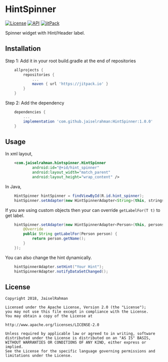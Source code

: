 # HintSpinner

[![License](https://img.shields.io/badge/License-Apache%202.0-blue.svg)](https://opensource.org/licenses/Apache-2.0)
[![API](https://img.shields.io/badge/API-14%2B-brightgreen.svg?style=flat)](https://android-arsenal.com/api?level=14)
[![jitPack](https://jitpack.io/v/jaiselrahman/HintSpinner.svg)](https://jitpack.io/#jaiselrahman/HintSpinner)

Spinner widget with Hint/Header label.

## Installation

Step 1: Add it in your root build.gradle at the end of repositories

```gradle
    allprojects {
        repositories {
            ...
            maven { url 'https://jitpack.io' }
        }
    }
```

Step 2: Add the dependency

```gradle
    dependencies {
        ...
        implementation 'com.github.jaiselrahman:HintSpinner:1.0.0'
    }
```

## Usage

In xml layout,

```xml
    <com.jaiselrahman.hintspinner.HintSpinner
            android:id="@+id/hint_spinner"
            android:layout_width="match_parent"
            android:layout_height="wrap_content" />
```

In Java,

```java
    HintSpinner hintSpinner = findViewById(R.id.hint_spinner);
    hintSpinner.setAdapter(new HintSpinnerAdapter<String>(this, strings, "Your Hint"));
```

If you are using custom objects then your can override ```getLabelFor(T t)``` to get label.

```java
    hintSpinner.setAdapter(new HintSpinnerAdapter<Person>(this, persons, "Select a person") {
        @Override
        public String getLabelFor(Person person) {
            return person.getName();
        }
    });
```

You can also change the hint dynamically.

```java
    hintSpinnerAdapter.setHint("Your Hint");
    hintSpinnerAdapter.notifyDataSetChanged();
```

## License

    Copyright 2018, JaiselRahman

    Licensed under the Apache License, Version 2.0 (the "License");
    you may not use this file except in compliance with the License.
    You may obtain a copy of the License at

    http://www.apache.org/licenses/LICENSE-2.0

    Unless required by applicable law or agreed to in writing, software
    distributed under the License is distributed on an "AS IS" BASIS,
    WITHOUT WARRANTIES OR CONDITIONS OF ANY KIND, either express or implied.
    See the License for the specific language governing permissions and
    limitations under the License.
